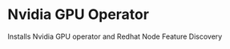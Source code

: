 Nvidia GPU Operator
===============================================================================
Installs Nvidia GPU operator and Redhat Node Feature Discovery